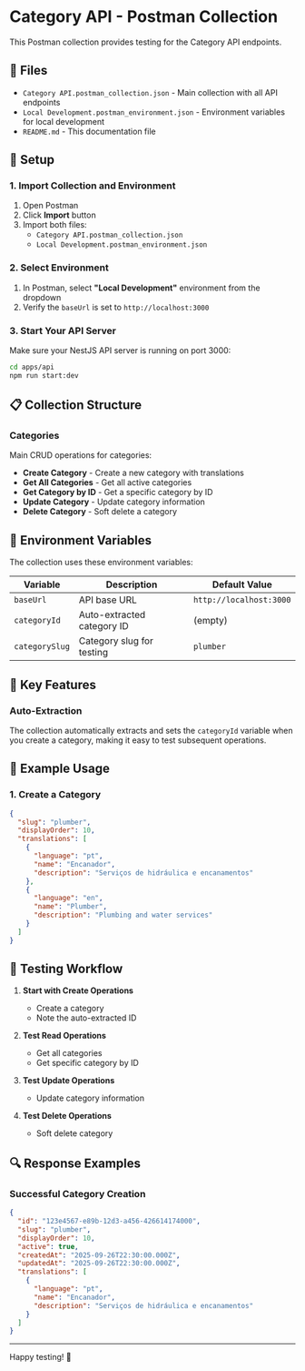 # Category API - Postman Collection

This Postman collection provides testing for the Category API endpoints.

## 📁 Files

- `Category API.postman_collection.json` - Main collection with all API endpoints
- `Local Development.postman_environment.json` - Environment variables for local development
- `README.md` - This documentation file

## 🚀 Setup

### 1. Import Collection and Environment

1. Open Postman
2. Click **Import** button
3. Import both files:
   - `Category API.postman_collection.json`
   - `Local Development.postman_environment.json`

### 2. Select Environment

1. In Postman, select **"Local Development"** environment from the dropdown
2. Verify the `baseUrl` is set to `http://localhost:3000`

### 3. Start Your API Server

Make sure your NestJS API server is running on port 3000:

```bash
cd apps/api
npm run start:dev
```

## 📋 Collection Structure

### Categories

Main CRUD operations for categories:

- **Create Category** - Create a new category with translations
- **Get All Categories** - Get all active categories
- **Get Category by ID** - Get a specific category by ID
- **Update Category** - Update category information
- **Delete Category** - Soft delete a category

## 🔧 Environment Variables

The collection uses these environment variables:

| Variable       | Description                | Default Value           |
| -------------- | -------------------------- | ----------------------- |
| `baseUrl`      | API base URL               | `http://localhost:3000` |
| `categoryId`   | Auto-extracted category ID | (empty)                 |
| `categorySlug` | Category slug for testing  | `plumber`               |

## 🎯 Key Features

### Auto-Extraction

The collection automatically extracts and sets the `categoryId` variable when you create a category, making it easy to test subsequent operations.

## 📝 Example Usage

### 1. Create a Category

```json
{
  "slug": "plumber",
  "displayOrder": 10,
  "translations": [
    {
      "language": "pt",
      "name": "Encanador",
      "description": "Serviços de hidráulica e encanamentos"
    },
    {
      "language": "en",
      "name": "Plumber",
      "description": "Plumbing and water services"
    }
  ]
}
```

## 🧪 Testing Workflow

1. **Start with Create Operations**
   - Create a category
   - Note the auto-extracted ID

2. **Test Read Operations**
   - Get all categories
   - Get specific category by ID

3. **Test Update Operations**
   - Update category information

4. **Test Delete Operations**
   - Soft delete category

## 🔍 Response Examples

### Successful Category Creation

```json
{
  "id": "123e4567-e89b-12d3-a456-426614174000",
  "slug": "plumber",
  "displayOrder": 10,
  "active": true,
  "createdAt": "2025-09-26T22:30:00.000Z",
  "updatedAt": "2025-09-26T22:30:00.000Z",
  "translations": [
    {
      "language": "pt",
      "name": "Encanador",
      "description": "Serviços de hidráulica e encanamentos"
    }
  ]
}
```

---

Happy testing! 🎉
